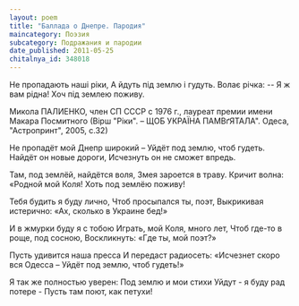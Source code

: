 ```yaml
---
layout: poem
title: "Баллада о Днепре. Пародия"
maincategory: Поэзия
subcategory: Подражания и пародии
date_published: 2011-05-25
chitalnya_id: 348018
---
```




Не пропадають наші ріки,
А йдуть під землю і гудуть.
Волає річка: -- Я ж вам рідна!
Хоч під землею поживу.

Микола ПАЛИЕНКО, член СП СССР с 1976 г.,
лауреат премии имени Макара Посмитного
(Вірш "Ріки". – ЩОБ УКРАЇНА ПАМВґЯТАЛА".
Одеса, "Астропринт", 2005, с.32)

Не пропадёт мой Днепр широкий –
Уйдёт под землю, чтоб гудеть.
Найдёт он новые дороги,
Исчезнуть он не сможет впредь.

Там, под землёй, найдётся воля,
Змея зароется в траву.
Кричит волна: «Родной мой Коля!
Хоть под землёю поживу!

Тебя будить я буду лично,
Чтоб просыпался ты, поэт,
Выкрикивая истерично:
«Ах, сколько в Украине бед!»

И в жмурки буду я с тобою
Играть, мой Коля, много лет,
Чтоб где-то в роще, под сосною,
Воскликнуть: «Где ты, мой поэт?»

Пусть удивится наша пресса
И передаст радиосеть:
«Исчезнет скоро вся Одесса –
Уйдёт под землю, чтоб гудеть!»

Я так же полностью уверен:
Под землю и мои стихи
Уйдут - я буду рад потере -
Пусть там поют, как петухи!






